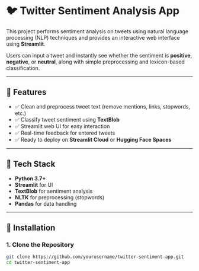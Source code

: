 # 🐦 Twitter Sentiment Analysis App

This project performs sentiment analysis on tweets using natural language processing (NLP) techniques and provides an interactive web interface using **Streamlit**.

Users can input a tweet and instantly see whether the sentiment is **positive**, **negative**, or **neutral**, along with simple preprocessing and lexicon-based classification.

---

## 📌 Features

- ✅ Clean and preprocess tweet text (remove mentions, links, stopwords, etc.)
- ✅ Classify tweet sentiment using **TextBlob**
- ✅ Streamlit web UI for easy interaction
- ✅ Real-time feedback for entered tweets
- ✅ Ready to deploy on **Streamlit Cloud** or **Hugging Face Spaces**

---

## 🧪 Tech Stack

- **Python 3.7+**
- **Streamlit** for UI
- **TextBlob** for sentiment analysis
- **NLTK** for preprocessing (stopwords)
- **Pandas** for data handling

---

## 🚀 Installation

### 1. Clone the Repository

```bash
git clone https://github.com/yourusername/twitter-sentiment-app.git
cd twitter-sentiment-app
